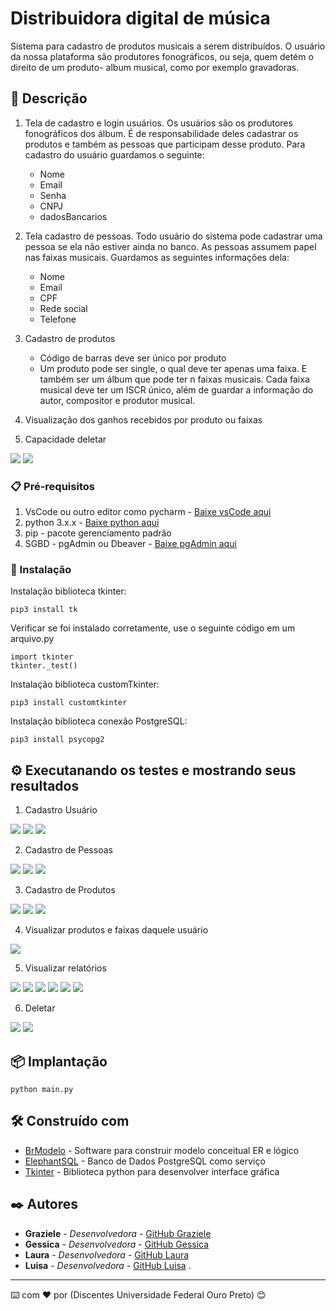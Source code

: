 # Distribuidora digital de música

Sistema para cadastro de produtos musicais a serem distribuídos. O usuário da nossa plataforma são produtores fonográficos, ou seja, quem detém o direito de um produto- album musical, como por exemplo gravadoras.

## 🚀 Descrição

1. Tela de cadastro e login usuários. Os usuários são os produtores fonográficos dos álbum. É de responsabilidade deles cadastrar os produtos e também as pessoas que participam desse produto. Para cadastro do usuário guardamos o seguinte: 
    - Nome
    - Email
    - Senha
    - CNPJ
    - dadosBancarios

2. Tela cadastro de pessoas. Todo usuário do sistema pode cadastrar uma pessoa se ela não estiver ainda no banco. As pessoas assumem papel nas faixas musicais. Guardamos as seguintes informações dela:
    - Nome
    - Email
    - CPF
    - Rede social
    - Telefone

3. Cadastro de produtos
    - Código de barras deve ser único por produto
    - Um produto pode ser single, o qual deve ter apenas uma faixa. E também ser um álbum que pode ter n faixas musicais. Cada faixa musical deve ter um ISCR único, além de guardar a informação do autor, compositor e produtor musical. 

 
4. Visualização dos ganhos recebidos por produto ou faixas

5. Capacidade deletar

<img src="/img/conceitual.png">
<img src="/img/logico.png">

### 📋 Pré-requisitos

1. VsCode ou outro editor como pycharm -  [Baixe vsCode aqui ](https://code.visualstudio.com/download)
2. python 3.x.x - [Baixe python aqui](http://www.sis4.com/brModelo/)
3. pip - pacote gerenciamento padrão
4. SGBD - pgAdmin ou Dbeaver -  [Baixe pgAdmin aqui](https://www.pgadmin.org/)

### 🔧 Instalação

Instalação biblioteca tkinter:

```
pip3 install tk
```

Verificar se foi instalado corretamente, use o seguinte código em um arquivo.py

```
import tkinter
tkinter._test()
```

Instalação biblioteca customTkinter:

```
pip3 install customtkinter
```

Instalação biblioteca conexão PostgreSQL:

```
pip3 install psycopg2
```


## ⚙️ Executanando os testes e mostrando seus resultados
1. Cadastro Usuário 
<img src="/img/cadastroUsuario.png">
<img src="/img/SenhaIncorreta.png">
<img src="/img/tabelaUsuario.png">

2. Cadastro de Pessoas
<img src="/img/pessoas.PNG">
<img src="/img/cadastro-pessoa.PNG">
<img src="/img/pesquisa-pessoa.PNG">

3. Cadastro de Produtos 
<img src="/img/cadastro-produto.PNG">
<img src="/img/cadastro-album-sucesso.PNG">
<img src="/img/cadastro-single-faixa-musical.PNG">

4. Visualizar produtos e faixas daquele usuário
<img src="/img/tela-inicial.PNG">

5. Visualizar relatórios
<img src="/img/RELATORIOS.PNG">
<img src="/img/reproducoes-faixa.PNG">
<img src="/img/relatorios-faixa.PNG">
<img src="/img/reproducoes-album.PNG">
<img src="/img/relatorio-artista.PNG">
<img src="/img/relatorio-artista-mostrar.PNG">

6. Deletar

<img src="/img/procurar-produto-delete.PNG">
<img src="/img/sucesso-procura-delete.PNG">



## 📦 Implantação

```
python main.py
```


## 🛠️ Construído com

* [BrModelo](http://www.sis4.com/brModelo/) - Software para construir modelo conceitual ER e lógico
* [ElephantSQL](https://www.elephantsql.com/) - Banco de Dados PostgreSQL como serviço
* [Tkinter](https://rometools.github.io/rome/) - Biblioteca python para desenvolver interface gráfica


## ✒️ Autores



* **Graziele** - *Desenvolvedora* - [GitHub Graziele](https://github.com/Graziele-Rodrigues)
* **Gessica** - *Desenvolvedora* - [GitHub Gessica](https://github.com/linkParaPerfil)
* **Laura** - *Desenvolvedora* -  [GitHub Laura](https://github.com/LauraMarques20)
* **Luisa** - *Desenvolvedora* - [GitHub Luisa](https://github.com/linkParaPerfil)
.



---
⌨️ com ❤️ por (Discentes Universidade Federal Ouro Preto) 😊